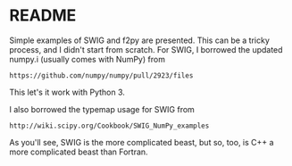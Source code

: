 # README

Simple examples of SWIG and f2py are presented.  This can be 
a tricky process, and I didn't start from scratch.  For SWIG,
I borrowed the updated numpy.i (usually comes with NumPy) from

    https://github.com/numpy/numpy/pull/2923/files

This let's it work with Python 3.

I also borrowed the typemap usage for SWIG from 
 
    http://wiki.scipy.org/Cookbook/SWIG_NumPy_examples

As you'll see, SWIG is the more complicated beast, but so, too, is
C++ a more complicated beast than Fortran.
